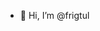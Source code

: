 - 👋 Hi, I’m @frigtul

<!---
frigtul/frigtul is a ✨ special ✨ repository because its `README.md` (this file) appears on your GitHub profile.
You can click the Preview link to take a look at your changes.
--->
